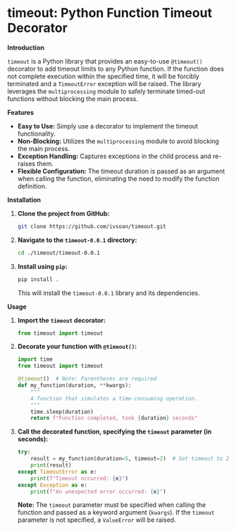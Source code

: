 # timeout: Python Function Timeout Decorator

**Introduction**

`timeout` is a Python library that provides an easy-to-use `@timeout()` decorator to add timeout limits to any Python function. If the function does not complete execution within the specified time, it will be forcibly terminated and a `TimeoutError` exception will be raised. The library leverages the `multiprocessing` module to safely terminate timed-out functions without blocking the main process.

**Features**

*   **Easy to Use:** Simply use a decorator to implement the timeout functionality.
*   **Non-Blocking:** Utilizes the `multiprocessing` module to avoid blocking the main process.
*   **Exception Handling:** Captures exceptions in the child process and re-raises them.
*   **Flexible Configuration:** The timeout duration is passed as an argument when calling the function, eliminating the need to modify the function definition.

**Installation**

1.  **Clone the project from GitHub:**

    ```bash
    git clone https://github.com/ivsoan/timeout.git
    ```

2.  **Navigate to the `timeout-0.0.1` directory:**

    ```bash
    cd ./timeout/timeout-0.0.1
    ```

3.  **Install using `pip`:**

    ```bash
    pip install .
    ```

    This will install the `timeout-0.0.1` library and its dependencies.

**Usage**

1.  **Import the `timeout` decorator:**

    ```python
    from timeout import timeout
    ```

2.  **Decorate your function with `@timeout()`:**

    ```python
    import time
    from timeout import timeout

    @timeout()  # Note: Parentheses are required
    def my_function(duration, **kwargs):
        """
        A function that simulates a time-consuming operation.
        """
        time.sleep(duration)
        return f"Function completed, took {duration} seconds"
    ```

3.  **Call the decorated function, specifying the `timeout` parameter (in seconds):**

    ```python
    try:
        result = my_function(duration=5, timeout=2)  # Set timeout to 2 seconds
        print(result)
    except TimeoutError as e:
        print(f"Timeout occurred: {e}")
    except Exception as e:
        print(f"An unexpected error occurred: {e}")
    ```

    **Note:** The `timeout` parameter must be specified when calling the function and passed as a keyword argument (`kwargs`). If the `timeout` parameter is not specified, a `ValueError` will be raised.

